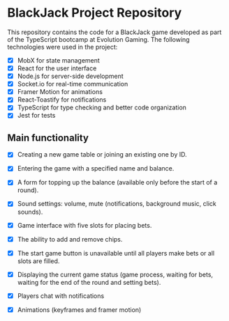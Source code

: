 # BlackJack Project Repository

This repository contains the code for a BlackJack game developed as part of the TypeScript bootcamp at Evolution Gaming. 
The following technologies were used in the project:
- [x] MobX for state management
- [x] React for the user interface
- [x] Node.js for server-side development
- [x] Socket.io for real-time communication
- [x] Framer Motion for animations
- [x] React-Toastify for notifications
- [x] TypeScript for type checking and better code organization
- [x] Jest for tests

## Main functionality
- [x] Creating a new game table or joining an existing one by ID.
- [x] Entering the game with a specified name and balance.
- [x] A form for topping up the balance (available only before the start of a round).
- [x] Sound settings: volume, mute (notifications, background music, click sounds).
- [x] Game interface with five slots for placing bets.
- [x] The ability to add and remove chips.
- [x] The start game button is unavailable until all players make bets or all slots are filled.
- [x] Displaying the current game status (game process, waiting for bets, waiting for the end of the round and setting bets).
- [x] Players chat with notifications
- [x] Animations (keyframes and framer motion)

